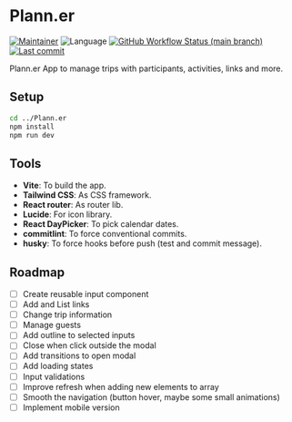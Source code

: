 # Plann.er

[![Maintainer](https://img.shields.io/badge/maintainer-%40heldercostaa-blue?logo=superuser&logoColor=white)](https://github.com/heldercostaa)
![Language](https://img.shields.io/badge/language-typescript-yellow?logo=ts-node&logoColor=white)
[![GitHub Workflow Status (main branch)](https://img.shields.io/github/actions/workflow/status/heldercostaa/Plann.er/main.yml?branch=main&logo=dependabot&logoColor=white)](https://github.com/heldercostaa/Plann.er)
[![Last commit](https://img.shields.io/github/last-commit/heldercostaa/Plann.er.svg?logo=github&logoColor=white)](https://github.com/heldercostaa/Plann.er/commits/main)

Plann.er App to manage trips with participants, activities, links and more.

## Setup

```bash
cd ../Plann.er
npm install
npm run dev
```

## Tools

- **Vite**: To build the app.
- **Tailwind CSS**: As CSS framework.
- **React router**: As router lib.
- **Lucide**: For icon library.
- **React DayPicker**: To pick calendar dates.
- **commitlint**: To force conventional commits.
- **husky**: To force hooks before push (test and commit message).

## Roadmap

- [ ] Create reusable input component
- [ ] Add and List links
- [ ] Change trip information
- [ ] Manage guests
- [ ] Add outline to selected inputs
- [ ] Close when click outside the modal
- [ ] Add transitions to open modal
- [ ] Add loading states
- [ ] Input validations
- [ ] Improve refresh when adding new elements to array
- [ ] Smooth the navigation (button hover, maybe some small animations)
- [ ] Implement mobile version
